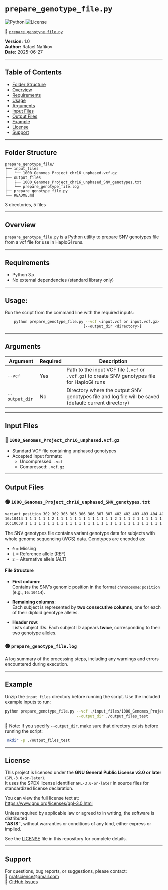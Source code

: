# `prepare_genotype_file.py`

![Python](https://img.shields.io/badge/python-3.x-blue.svg)
![License](https://img.shields.io/badge/license-GPL--3.0-blue)

🔗 [`prepare_genotype_file.py`](./prepare_genotype_file.py)

**Version:** 1.0  
**Author:** Rafael Nafikov  
**Date:** 2025-06-27

---

## Table of Contents
- [Folder Structure](#folder-structure)
- [Overview](#overview)
- [Requirements](#requirements)
- [Usage](#usage)
- [Arguments](#arguments)
- [Input Files](#input-files)
- [Output Files](#output-files)
- [Example](#example)
- [License](#license)
- [Support](#support)

---

## Folder Structure

```
prepare_genotype_file/
├── input_files
│   └── 1000_Genomes_Project_chr16_unphased.vcf.gz
├── output_files
│   ├── 1000_Genomes_Project_chr16_unphased_SNV_genotypes.txt
│   └── prepare_genotype_file.log
├── prepare_genotype_file.py
└── README.md

```

3 directories, 5 files

---

## Overview

`prepare_genotype_file.py` is a Python utility to prepare SNV genotypes file from 
a vcf file for use in HaploGI runs.

---

## Requirements

- Python 3.x  
- No external dependencies (standard library only)

---

## Usage:

Run the script from the command line with the required inputs:

```bash
    python prepare_genotype_file.py --vcf <input.vcf or input.vcf.gz> 
                                   [--output_dir <directory>] 
```

---

## Arguments

| Argument       | Required | Description                                                                 |
|----------------|----------|-----------------------------------------------------------------------------|
| `--vcf`        | Yes      | Path to the input VCF file (`.vcf` or `.vcf.gz`) to create SNV genotypes file for HaploGI runs |
| `--output_dir` | No       | Directory where the output SNV genotypes file and log file will be saved (default: current directory) |

---

## Input Files

### 🔷 `1000_Genomes_Project_chr16_unphased.vcf.gz`

- Standard VCF file containing unphased genotypes
- Accepted input formats:
  - Uncompressed: `.vcf`
  - Compressed: `.vcf.gz`

---

## Output Files

### 🟢 `1000_Genomes_Project_chr16_unphased_SNV_genotypes.txt`

```bash
variant_position 302 302 303 303 306 306 307 307 402 402 403 403 404 404 406 406 407 407 408 408 410 410 411 411 412 412 414 414 415 415 416 416 501 501 502 502 503 503 504 504 505 505 506 506 507 507 508 508 509 509 510 510 511 511 512 512 513 513 514 514 515 515 516 516
16:10414 1 1 1 1 1 1 2 1 1 1 1 1 1 1 1 1 1 1 1 1 2 1 1 1 2 1 1 1 1 1 1 1 1 1 1 1 1 1 1 1 1 1 1 1 1 1 1 1 1 1 1 1 1 1 1 1 1 1 1 1 1 1 1 1
16:10638 1 1 1 1 1 1 1 1 1 1 1 1 1 1 1 1 1 1 1 1 1 1 1 1 1 1 1 1 1 1 1 1 1 1 1 1 1 1 1 1 1 1 2 1 2 1 2 1 1 1 1 1 1 1 1 1 1 1 1 1 1 1 1 1
```

The SNV genotypes file contains variant genotype data for subjects with whole genome sequencing (WGS) data. Genotypes are encoded as:

- `0` = Missing  
- `1` = Reference allele (REF)  
- `2` = Alternative allele (ALT)  

#### File Structure

- **First column**:  
  Contains the SNV’s genomic position in the format `chromosome:position` (e.g., `16:10414`).

- **Remaining columns**:  
  Each subject is represented by **two consecutive columns**, one for each of their diploid genotype alleles.

- **Header row**:  
  Lists subject IDs. Each subject ID appears **twice**, corresponding to their two genotype alleles.

### 🟢 `prepare_genotype_file.log`
A log summary of the processing steps, including any warnings and errors encountered during execution.

---

## Example

Unzip the `input_files` directory before running the script. Use the included example inputs to run:

```bash
python prepare_genotype_file.py --vcf ./input_files/1000_Genomes_Project_chr16_unphased.vcf.gz \
							    --output_dir ./output_files_test
```

📌 Note: If you specify `--output_dir`, make sure that directory exists before running the script:
```bash
 mkdir -p ./output_files_test
```

---

## License

This project is licensed under the **GNU General Public License v3.0 or later** (`GPL-3.0-or-later`).  
It uses the SPDX license identifier `GPL-3.0-or-later` in source files for standardized license declaration.

You can view the full license text at:  
https://www.gnu.org/licenses/gpl-3.0.html

Unless required by applicable law or agreed to in writing, the software is distributed  
**"AS IS"**, without warranties or conditions of any kind, either express or implied.

See the [LICENSE](./LICENSE) file in this repository for complete details.

---

## Support

For questions, bug reports, or suggestions, please contact:  
📧 nrafscience@gmail.com  
🔗 [GitHub Issues](https://github.com/RafPrograms/HaploGI/issues)

